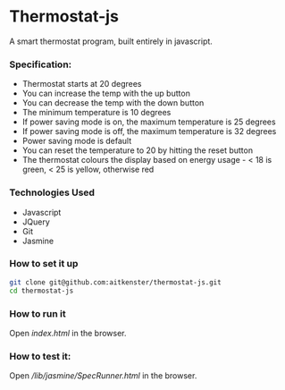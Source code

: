 Thermostat-js
=============

A smart thermostat program, built entirely in javascript.

### Specification:

- Thermostat starts at 20 degrees
- You can increase the temp with the up button
- You can decrease the temp with the down button
- The minimum temperature is 10 degrees
- If power saving mode is on, the maximum temperature is 25 degrees
- If power saving mode is off, the maximum temperature is 32 degrees
- Power saving mode is default
- You can reset the temperature to 20 by hitting  the reset button
- The thermostat colours the display based on energy usage - < 18 is green, < 25 is yellow, otherwise red

### Technologies Used

+ Javascript
+ JQuery
+ Git
+ Jasmine


### How to set it up
```sh
git clone git@github.com:aitkenster/thermostat-js.git
cd thermostat-js
```

### How to run it

Open _index.html_ in the browser.

### How to test it:

Open _/lib/jasmine/SpecRunner.html_ in the browser.
